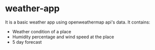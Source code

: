 # weather-app
It is a basic weather app using openweathermap api's data.
It contains:
- Weather condition of a place
- Humidity percentage and wind speed at the place
- 5 day forecast
